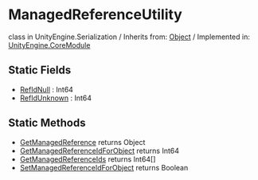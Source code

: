 # ManagedReferenceUtility
class in UnityEngine.Serialization
 / Inherits from: <a href="https://docs.unity3d.com/6000.2/Documentation/ScriptReference/Object.html">Object</a> / Implemented in: <a href="https://docs.unity3d.com/6000.2/Documentation/ScriptReference/UnityEngine.CoreModule.html">UnityEngine.CoreModule</a>

## Static Fields
- <a href="https://docs.unity3d.com/6000.2/Documentation/ScriptReference/ManagedReferenceUtility-RefIdNull.html">RefIdNull</a> : Int64
- <a href="https://docs.unity3d.com/6000.2/Documentation/ScriptReference/ManagedReferenceUtility-RefIdUnknown.html">RefIdUnknown</a> : Int64

## Static Methods
- <a href="https://docs.unity3d.com/6000.2/Documentation/ScriptReference/ManagedReferenceUtility.GetManagedReference.html">GetManagedReference</a> returns Object
- <a href="https://docs.unity3d.com/6000.2/Documentation/ScriptReference/ManagedReferenceUtility.GetManagedReferenceIdForObject.html">GetManagedReferenceIdForObject</a> returns Int64
- <a href="https://docs.unity3d.com/6000.2/Documentation/ScriptReference/ManagedReferenceUtility.GetManagedReferenceIds.html">GetManagedReferenceIds</a> returns Int64[]
- <a href="https://docs.unity3d.com/6000.2/Documentation/ScriptReference/ManagedReferenceUtility.SetManagedReferenceIdForObject.html">SetManagedReferenceIdForObject</a> returns Boolean
